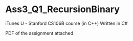 # Ass3_Q1_RecursionBinary

iTunes U - Stanford CS106B course (in C++)
Written in C#

PDF of the assignment attached
